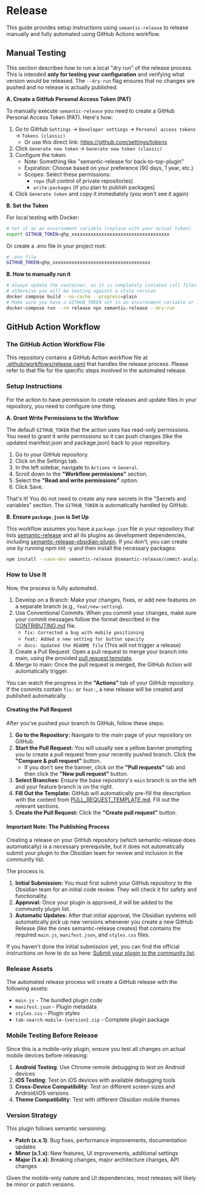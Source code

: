 # Release

This guide provides setup instructions using `semantic-release` to release manually and fully automated using GitHub Actions workflow.

## Manual Testing

This section describes how to run a local "dry run" of the release process. This is intended **only for testing your configuration** and verifying what version would be released. The `--dry-run` flag ensures that no changes are pushed and no release is actually published.

**A. Create a GitHub Personal Access Token (PAT)**

To manually execute `semantic-release` you need to create a GitHub Personal Access Token (PAT). Here's how:

1. Go to GitHub `Settings` → `Developer settings` → `Personal access tokens` → `Tokens (classic)`
    - Or use this direct link: https://github.com/settings/tokens
2. Click `Generate new token` → `Generate new token (classic)`
3. Configure the token:
    - Note: Something like "semantic-release for back-to-top-plugin"
    - Expiration: Choose based on your preference (90 days, 1 year, etc.)
    - Scopes: Select these permissions:
        - `repo` (full control of private repositories)
        - `write:packages` (if you plan to publish packages)
4. Click `Generate token` and copy it immediately (you won't see it again)

**B. Set the Token**

For local testing with Docker:

```bash
# Set it as an environment variable (replace with your actual token)
export GITHUB_TOKEN=ghp_xxxxxxxxxxxxxxxxxxxxxxxxxxxxxxxxxxxx
```

Or create a .env file in your project root:

```bash
# .env file
GITHUB_TOKEN=ghp_xxxxxxxxxxxxxxxxxxxxxxxxxxxxxxxxxxxx
```

**B. How to manually run it**

```bash
# Always update the container, as it is completely isolated (all files including .git are copied into the container),
# otherwise you will be testing against a stale version
docker compose build --no-cache --progress=plain
# Make sure you have a GITHUB_TOKEN set in an environment variable or in a .env file
docker-compose run --rm release npx semantic-release --dry-run
```

##  GitHub Action Workflow

### The GitHub Action Workflow File

This repository contains a GitHub Action workflow file at [.github/workflows/release.yaml](.github/workflows/release.yaml) that handles the release process. Please refer to that file for the specific steps involved in the automated release.

### Setup Instructions

For the action to have permission to create releases and update files in your repository, you need to configure one thing.

**A. Grant Write Permissions to the Workflow**

The default `GITHUB_TOKEN` that the action uses has read-only permissions. You need to grant it write permissions so it can push changes (like the updated manifest.json and package.json) back to your repository.

1. Go to your GitHub repository.
2. Click on the Settings tab.
3. In the left sidebar, navigate to `Actions` -> `General`.
4. Scroll down to the **"Workflow permissions"** section.
5. Select the **"Read and write permissions"** option.
6. Click Save.

That's it! You do not need to create any new secrets in the "Secrets and variables" section. The `GITHUB_TOKEN` is automatically handled by GitHub.

**B. Ensure `package.json` is Set Up**

This workflow assumes you have a `package.json` file in your repository that lists [semantic-release](https://github.com/semantic-release/semantic-release) and all its plugins as development dependencies, including [semantic-release-obsidian-plugin](https://github.com/brianrodri/semantic-release-obsidian-plugin). If you don't, you can create one by running npm init -y and then install the necessary packages:

```bash
npm install --save-dev semantic-release @semantic-release/commit-analyzer @semantic-release/release-notes-generator @semantic-release/changelog @semantic-release/npm @semantic-release/git @semantic-release/github brianrodri/semantic-release-obsidian-plugin
```

### How to Use It

Now, the process is fully automated.

1. Develop on a Branch: Make your changes, fixes, or add new features on a separate branch (e.g., `feat/new-setting`).
2. Use Conventional Commits: When you commit your changes, make sure your commit messages follow the format described in the [CONTRIBUTING.md](CONTRIBUTING.md) file.
    - `fix: Corrected a bug with mobile positioning`
    - `feat: Added a new setting for button opacity`
    - `docs: Updated the README file` (This will not trigger a release)
3. Create a Pull Request: Open a pull request to merge your branch into main, using the provided [pull request template](PULL_REQUEST_TEMPLATE.md).
4. Merge to main: Once the pull request is merged, the GitHub Action will automatically trigger.

You can watch the progress in the **"Actions"** tab of your GitHub repository. If the commits contain `fix:` or `feat:`, a new release will be created and published automatically.

#### Creating the Pull Request
After you've pushed your branch to GitHub, follow these steps:
1.  **Go to the Repository:** Navigate to the main page of your repository on GitHub.
2.  **Start the Pull Request:** You will usually see a yellow banner prompting you to create a pull request from your recently pushed branch. Click the **"Compare & pull request"** button.
    * If you don't see the banner, click on the **"Pull requests"** tab and then click the **"New pull request"** button.
3.  **Select Branches:** Ensure the base repository's `main` branch is on the left and your feature branch is on the right.
4.  **Fill Out the Template:** GitHub will automatically pre-fill the description with the content from [PULL_REQUEST_TEMPLATE.md](PULL_REQUEST_TEMPLATE.md). Fill out the relevant sections.
5.  **Create the Pull Request:** Click the **"Create pull request"** button.

#### Important Note: The Publishing Process
Creating a release on your GitHub repository (which semantic-release does automatically) is a necessary prerequisite, but it does not automatically submit your plugin to the Obsidian team for review and inclusion in the community list.

The process is:
1.  **Initial Submission:** You must first submit your GitHub repository to the Obsidian team for an initial code review. They will check it for safety and functionality.
2.  **Approval:** Once your plugin is approved, it will be added to the community plugin list.
3.  **Automatic Updates:** After that initial approval, the Obsidian systems will automatically pick up new versions whenever you create a new GitHub Release (like the ones semantic-release creates) that contains the required `main.js`, `manifest.json`, and `styles.css` files.

If you haven't done the initial submission yet, you can find the official instructions on how to do so here: [Submit your plugin to the community list](https://docs.obsidian.md/Plugins/Getting+started/Submit+your+plugin).

### Release Assets

The automated release process will create a GitHub release with the following assets:
- `main.js` - The bundled plugin code
- `manifest.json` - Plugin metadata
- `styles.css` - Plugin styles
- `tab-search-mobile-{version}.zip` - Complete plugin package

### Mobile Testing Before Release

Since this is a mobile-only plugin, ensure you test all changes on actual mobile devices before releasing:

1. **Android Testing**: Use Chrome remote debugging to test on Android devices
2. **iOS Testing**: Test on iOS devices with available debugging tools
3. **Cross-Device Compatibility**: Test on different screen sizes and Android/iOS versions
4. **Theme Compatibility**: Test with different Obsidian mobile themes

### Version Strategy

This plugin follows semantic versioning:
- **Patch (x.x.1)**: Bug fixes, performance improvements, documentation updates
- **Minor (x.1.x)**: New features, UI improvements, additional settings
- **Major (1.x.x)**: Breaking changes, major architecture changes, API changes

Given the mobile-only nature and UI dependencies, most releases will likely be minor or patch versions.